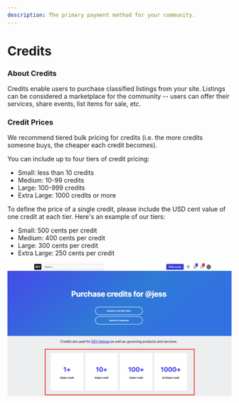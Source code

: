 ```yaml
---
description: The primary payment method for your community.
---
```


# Credits

### About Credits

Credits enable users to purchase classified listings from your site. Listings can be considered a marketplace for the community -- users can offer their services, share events, list items for sale, etc.

### Credit Prices

We recommend tiered bulk pricing for credits \(i.e. the more credits someone buys, the cheaper each credit becomes\).

You can include up to four tiers of credit pricing:

* Small: less than 10 credits
* Medium: 10-99 credits
* Large: 100-999 credits
* Extra Large: 1000 credits or more

To define the price of a single credit, please include the USD cent value of one credit at each tier. Here's an example of our tiers:

* Small: 500 cents per credit
* Medium: 400 cents per credit
* Large: 300 cents per credit
* Extra Large: 250 cents per credit

![Credit pricing displayed on https://yourpage/credits/purchase.](../../../.gitbook/assets/screen-shot-2020-09-12-at-1.50.26-pm.png)

